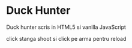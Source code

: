 # Duck Hunter
Duck hunter scris in HTML5 si vanilla JavaScript

click stanga shoot si click pe arma pentru reload
